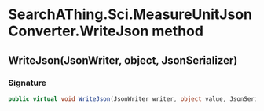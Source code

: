# SearchAThing.Sci.MeasureUnitJsonConverter.WriteJson method
## WriteJson(JsonWriter, object, JsonSerializer)
### Signature
```csharp
public virtual void WriteJson(JsonWriter writer, object value, JsonSerializer serializer)
```
